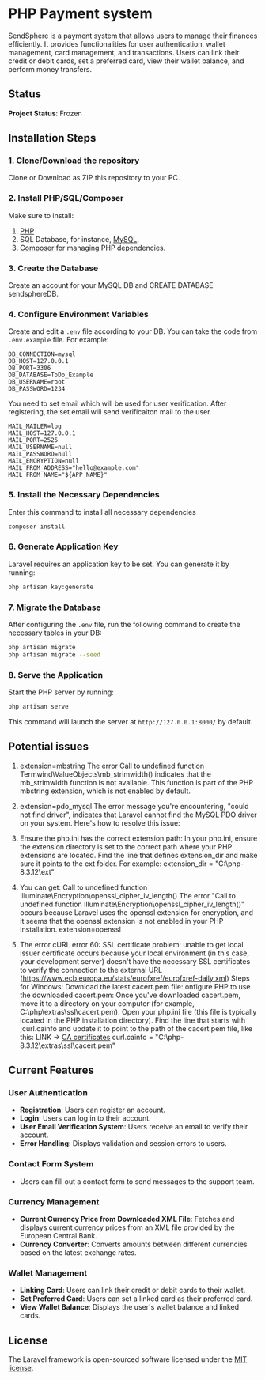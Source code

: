 # PHP Payment system

SendSphere is a payment system that allows users to manage their finances efficiently. It provides functionalities for user authentication, wallet management, card management, and transactions. Users can link their credit or debit cards, set a preferred card, view their wallet balance, and perform money transfers.

## Status
**Project Status**: Frozen

## Installation Steps

### 1. Clone/Download the repository

Clone or Download as ZIP this repository to your PC.

### 2. Install PHP/SQL/Composer

Make sure to install:

1. [PHP](https://www.php.net/downloads.php)
2. SQL Database, for instance, [MySQL](https://dev.mysql.com/downloads/installer/).
3. [Composer](https://getcomposer.org/download/) for managing PHP dependencies.

### 3. Create the Database

Create an account for your MySQL DB and CREATE DATABASE sendsphereDB.

### 4. Configure Environment Variables

Create and edit a ```.env``` file according to your DB. 
You can take the code from ```.env.example``` file. For example:
```
DB_CONNECTION=mysql
DB_HOST=127.0.0.1
DB_PORT=3306
DB_DATABASE=ToDo_Example
DB_USERNAME=root
DB_PASSWORD=1234
```
You need to set email which will be used for user verification.
After registering, the set email will send verificaiton mail to the user.
```
MAIL_MAILER=log
MAIL_HOST=127.0.0.1
MAIL_PORT=2525
MAIL_USERNAME=null
MAIL_PASSWORD=null
MAIL_ENCRYPTION=null
MAIL_FROM_ADDRESS="hello@example.com"
MAIL_FROM_NAME="${APP_NAME}"
```
### 5. Install the Necessary Dependencies

Enter this command to install all necessary dependencies
```bash
composer install
```
### 6. Generate Application Key

Laravel requires an application key to be set. You can generate it by running:
```bash
php artisan key:generate
```
### 7. Migrate the Database

After configuring the ```.env``` file, run the following command to create the necessary tables in your DB:
```bash
php artisan migrate
php artisan migrate --seed
```

### 8. Serve the Application

Start the PHP server by running:
```bash
php artisan serve
```
This command will launch the server at ```http://127.0.0.1:8000/``` by default.

## Potential issues

1) extension=mbstring
The error Call to undefined function Termwind\ValueObjects\mb_strimwidth() indicates that the mb_strimwidth function is not available. This function is part of the PHP mbstring extension, which is not enabled by default.

2) extension=pdo_mysql
The error message you're encountering, "could not find driver", indicates that Laravel cannot find the MySQL PDO driver on your system. Here's how to resolve this issue:

3) Ensure the php.ini has the correct extension path: In your php.ini, ensure the extension directory is set to the correct path where your PHP extensions are located. Find the line that defines extension_dir and make sure it points to the ext folder. For example:
extension_dir = "C:\php-8.3.12\ext"

4) You can get: Call to undefined function Illuminate\Encryption\openssl_cipher_iv_length()
The error "Call to undefined function Illuminate\Encryption\openssl_cipher_iv_length()" occurs because Laravel uses the openssl extension for encryption, and it seems that the openssl extension is not enabled in your PHP installation.
extension=openssl

5) The error cURL error 60: SSL certificate problem: unable to get local issuer certificate occurs because your local environment (in this case, your development server) doesn't have the necessary SSL certificates to verify the connection to the external URL (https://www.ecb.europa.eu/stats/eurofxref/eurofxref-daily.xml)
Steps for Windows:
Download the latest cacert.pem file:
onfigure PHP to use the downloaded cacert.pem:
Once you've downloaded cacert.pem, move it to a directory on your computer (for example, C:\php\extras\ssl\cacert.pem).
Open your php.ini file (this file is typically located in the PHP installation directory).
Find the line that starts with ;curl.cainfo and update it to point to the path of the cacert.pem file, like this:
LINK -> [CA certificates](https://curl.se/docs/caextract.html)
curl.cainfo = "C:\php-8.3.12\extras\ssl\cacert.pem"

## Current Features
### User Authentication
- **Registration**: Users can register an account.
- **Login**: Users can log in to their account.
- **User Email Verification System**: Users receive an email to verify their account.
- **Error Handling**: Displays validation and session errors to users.

### Contact Form System
- Users can fill out a contact form to send messages to the support team.

### Currency Management
- **Current Currency Price from Downloaded XML File**: Fetches and displays current currency prices from an XML file provided by the European Central Bank.
- **Currency Converter**: Converts amounts between different currencies based on the latest exchange rates.

### Wallet Management
- **Linking Card**: Users can link their credit or debit cards to their wallet.
- **Set Preferred Card**: Users can set a linked card as their preferred card.
- **View Wallet Balance**: Displays the user's wallet balance and linked cards.

## License

The Laravel framework is open-sourced software licensed under the [MIT license](https://opensource.org/license/MIT).
